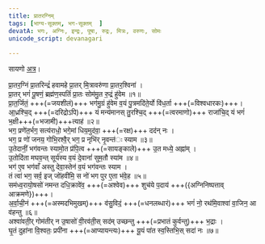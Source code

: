 ```yaml
---  
title: प्रातरग्निम्  
tags: [भाग्य-सूक्तम्, भग-सूक्तम्  ]
devatA: भगः, अग्निः, इन्द्रः, पूषा, रुद्रः, मित्रः, वरुणः, सोमः
unicode_script: devanagari  
  
---  
```


सायणो [अत्र](https://archive.org/stream/Anandashram_Samskrita_Granthavali_Anandashram_Sanskrit_Series/ASS_037_Taittiriya_Brahmanam_with_Sayanabhashya_Part_2_-_Narayanasastri_Godbole_1898#page/n245/mode/2up)। 
  
प्रा॒तर॒ग्निं प्रा॒तरिन्द्रं॑ हवामहे प्रा॒तर् मि॒त्रावरु॑णा प्रा॒तर॒श्विना॑ ।  
प्रा॒तर् भगं॑ पू॒षणं॒ ब्रह्म॑ण॒स्पतिं॑ प्रा॒तः सोम॑मु॒त रु॒द्रं हु॑वेम ॥१॥  
प्रा॒त॒र्जितं॒ +++(=जयशीलं)+++ भग॑मु॒ग्रं हु॑वेम व॒यं पु॒त्रमदि॑ते॒र्यो वि॑ध॒र्ता  +++(=विश्वधारकः)+++।  
आ॒ध्रश्चि॒द् +++(=दरिद्रोऽपि)+++ यं मन्य॑मानस् तु॒रश्चि॒द् +++(=त्वरमाणो)+++ राजा॑चि॒द् यं भगं॑ भ॒क्षी+++(=भजामी)+++त्याह॑ ॥२॥  
भग॒ प्रणे॑त॒र्भग॒ सत्य॑राधो॒ भगे॒मां धिय॒मुद॑वा॒ +++(=रक्ष)+++ दद॑न् नः ।  
भग॒ प्र णो॑ जनय॒ गोभि॒रश्वै॒र् भग॒ प्र नृभि॑र् नृ॒वन्त॑ः स्याम ॥३॥  
उ॒तेदानीं॒ भग॑वन्तः स्यामो॒त प्र॑पि॒त्व +++(=सायङ्काले)+++ उ॒त मध्ये॒ अह्ना॑म् ।  
उ॒तोदि॑ता मघव॒न्त् सूर्य॑स्य व॒यं दे॒वानां॑ सुम॒तौ स्या॑म ॥४॥  
भग॑ ए॒व भग॑वाँ अस्तु देवा॒स्तेन॑ व॒यं भग॑वन्तः स्याम ।  
तं त्वा॑ भग॒ सर्व॒ इज् जो॑हवीमि॒ स नो॑ भग पुर ए॒ता भ॑वे॒ह ॥५॥  
सम॑ध्व॒रायो॒षसो॑ नमन्त दधि॒क्रावे॑व॒ +++(=अश्वेव)+++ शुच॑ये प॒दाय॑ +++({अग्निनिष्पत्ताव् आक्रमणे})+++।  
अ॒र्वा॒ची॒नं +++(=अस्मदभिमुखम्)+++ व॑सु॒विदं॒ +++(=धनलब्धारं)+++ भगं॑ नो॒ रथ॑मि॒वाश्वा॑ वा॒जिन॒ आ व॑हन्तु ॥६॥  
अश्वा॑वती॒र् गोम॑तीर् न उ॒षासो॑ वी॒रव॑ती॒स् सद॑म् उच्छन्तु +++(=प्रभातं कुर्वन्तु)+++ भ॒द्राः ।   
घृ॒तं दुहा॑ना वि॒श्वतः॒ प्रपी॑ना +++(=आप्यायन्त्यः)+++ यू॒यं पा॑त स्व॒स्तिभि॒स् सदा॑ नः ॥७॥